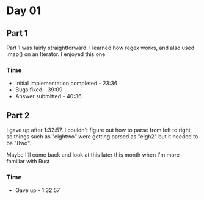 # Day 01

## Part 1

Part 1 was fairly straightforward. I learned how regex works, and also used .map() on an Iterator. I enjoyed this one.

### Time

- Initial implementation completed - 23:36
- Bugs fixed - 39:09
- Answer submitted - 40:36

## Part 2

I gave up after 1:32:57. I couldn't figure out how to parse from left to right, so things such as "eightwo" were getting parsed as "eigh2" but it needed to be "8wo".

Maybe I'll come back and look at this later this month when I'm more familiar with Rust

### Time

- Gave up - 1:32:57
